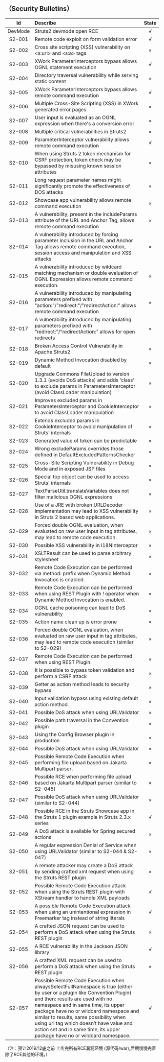 ## （Security Bulletins）

Id | Describe | State 
:----:|:---------------------------------------|:-:
DevMode | Struts2 devmode open RCE |√
S2-001 | Remote code exploit on form validation error |√
S2-002 | Cross site scripting (XSS) vulnerability on <s:url> and <s:a> tags |×
S2-003 | XWork ParameterInterceptors bypass allows OGNL statement execution |√
S2-004 | Directory traversal vulnerability while serving static content |×
S2-005 | XWork ParameterInterceptors bypass allows remote command execution |√
S2-006 | Multiple Cross-Site Scripting (XSS) in XWork generated error pages |×
S2-007 | User input is evaluated as an OGNL expression when there's a conversion error |×
S2-008 | Multiple critical vulnerabilities in Struts2 |×
S2-009 | ParameterInterceptor vulnerability allows remote command execution |√
S2-010 | When using Struts 2 token mechanism for CSRF protection, token check may be bypassed by misusing known session attributes|×
S2-011 | Long request parameter names might significantly promote the effectiveness of DOS attacks |×
S2-012 | Showcase app vulnerability allows remote command execution |×
S2-013 | A vulnerability, present in the includeParams attribute of the URL and Anchor Tag, allows remote command execution |×
S2-014 | A vulnerability introduced by forcing parameter inclusion in the URL and Anchor Tag allows remote command execution, session access and manipulation and XSS attacks |×
S2-015 | A vulnerability introduced by wildcard matching mechanism or double evaluation of OGNL Expression allows remote command execution. |×
S2-016 | A vulnerability introduced by manipulating parameters prefixed with "action:"/"redirect:"/"redirectAction:" allows remote command execution |×
S2-017 | A vulnerability introduced by manipulating parameters prefixed with "redirect:"/"redirectAction:" allows for open redirects |×
S2-018 | Broken Access Control Vulnerability in Apache Struts2 |×
S2-019 | Dynamic Method Invocation disabled by default |×
S2-020 | Upgrade Commons FileUpload to version 1.3.1 (avoids DoS attacks) and adds 'class' to exclude params in ParametersInterceptor (avoid ClassLoader manipulation) |×
S2-021 | Improves excluded params in ParametersInterceptor and CookieInterceptor to avoid ClassLoader manipulation |×
S2-022 | Extends excluded params in CookieInterceptor to avoid manipulation of Struts' internals |×
S2-023 | Generated value of token can be predictable |×
S2-024 | Wrong excludeParams overrides those defined in DefaultExcludedPatternsChecker |×
S2-025 | Cross-Site Scripting Vulnerability in Debug Mode and in exposed JSP files |×
S2-026 | Special top object can be used to access Struts' internals |×
S2-027 | TextParseUtil.translateVariables does not filter malicious OGNL expressions |×
S2-028 | Use of a JRE with broken URLDecoder implementation may lead to XSS vulnerability in Struts 2 based web applications. |×
S2-029 | Forced double OGNL evaluation, when evaluated on raw user input in tag attributes, may lead to remote code execution. |×
S2-030 | Possible XSS vulnerability in I18NInterceptor |×
S2-031 | XSLTResult can be used to parse arbitrary stylesheet |×
S2-032 | Remote Code Execution can be performed via method: prefix when Dynamic Method Invocation is enabled. |×
S2-033 | Remote Code Execution can be performed when using REST Plugin with ! operator when Dynamic Method Invocation is enabled. |×
S2-034 | OGNL cache poisoning can lead to DoS vulnerability |×
S2-035 | Action name clean up is error prone |×
S2-036 | Forced double OGNL evaluation, when evaluated on raw user input in tag attributes, may lead to remote code execution (similar to S2-029) |×
S2-037 | Remote Code Execution can be performed when using REST Plugin. |×
S2-038 | It is possible to bypass token validation and perform a CSRF attack |×
S2-039 | Getter as action method leads to security bypass |×
S2-040 | Input validation bypass using existing default action method. |×
S2-041 | Possible DoS attack when using URLValidator |×
S2-042 | Possible path traversal in the Convention plugin |×
S2-043 | Using the Config Browser plugin in production |×
S2-044 | Possible DoS attack when using URLValidator |×
S2-045 | Possible Remote Code Execution when performing file upload based on Jakarta Multipart parser. |×
S2-046 | Possible RCE when performing file upload based on Jakarta Multipart parser (similar to S2-045) |×
S2-047 | Possible DoS attack when using URLValidator (similar to S2-044) |×
S2-048 | Possible RCE in the Struts Showcase app in the Struts 1 plugin example in Struts 2.3.x series |√
S2-049 | A DoS attack is available for Spring secured actions |×
S2-050 | A regular expression Denial of Service when using URLValidator (similar to S2-044 & S2-047) |×
S2-051 | A remote attacker may create a DoS attack by sending crafted xml request when using the Struts REST plugin |×
S2-052 | Possible Remote Code Execution attack when using the Struts REST plugin with XStream handler to handle XML payloads |√
S2-053 | A possible Remote Code Execution attack when using an unintentional expression in Freemarker tag instead of string literals |√
S2-054 | A crafted JSON request can be used to perform a DoS attack when using the Struts REST plugin |×
S2-055 | A RCE vulnerability in the Jackson JSON library |√
S2-056 | A crafted XML request can be used to perform a DoS attack when using the Struts REST plugin |×
S2-057 | Possible Remote Code Execution when alwaysSelectFullNamespace is true (either by user or a plugin like Convention Plugin) and then: results are used with no namespace and in same time, its upper package have no or wildcard namespace and similar to results, same possibility when using url tag which doesn’t have value and action set and in same time, its upper package have no or wildcard namespace. |√


（注：预计2019/12底之前 上传完所有RCE漏洞环境 (源代码/war),后期慢慢完善除了RCE其他的环境。）
